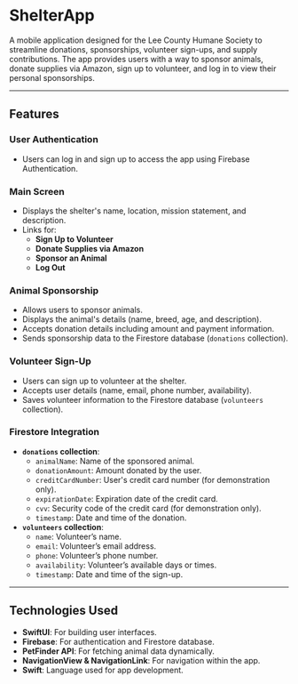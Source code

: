 # ShelterApp

A mobile application designed for the Lee County Humane Society to streamline donations, sponsorships, volunteer sign-ups, and supply contributions. 
The app provides users with a way to sponsor animals, donate supplies via Amazon, sign up to volunteer, and log in to view their personal sponsorships.

---

## Features

### User Authentication
- Users can log in and sign up to access the app using Firebase Authentication.

### Main Screen
- Displays the shelter's name, location, mission statement, and description.
- Links for:
  - **Sign Up to Volunteer**
  - **Donate Supplies via Amazon**
  - **Sponsor an Animal**
  - **Log Out**

### Animal Sponsorship
- Allows users to sponsor animals.
- Displays the animal's details (name, breed, age, and description).
- Accepts donation details including amount and payment information.
- Sends sponsorship data to the Firestore database (`donations` collection).

### Volunteer Sign-Up
- Users can sign up to volunteer at the shelter.
- Accepts user details (name, email, phone number, availability).
- Saves volunteer information to the Firestore database (`volunteers` collection).

### Firestore Integration
- **`donations` collection**:
  - `animalName`: Name of the sponsored animal.
  - `donationAmount`: Amount donated by the user.
  - `creditCardNumber`: User's credit card number (for demonstration only).
  - `expirationDate`: Expiration date of the credit card.
  - `cvv`: Security code of the credit card (for demonstration only).
  - `timestamp`: Date and time of the donation.
- **`volunteers` collection**:
  - `name`: Volunteer’s name.
  - `email`: Volunteer’s email address.
  - `phone`: Volunteer’s phone number.
  - `availability`: Volunteer’s available days or times.
  - `timestamp`: Date and time of the sign-up.

---

## Technologies Used

- **SwiftUI**: For building user interfaces.
- **Firebase**: For authentication and Firestore database.
- **PetFinder API**: For fetching animal data dynamically.
- **NavigationView & NavigationLink**: For navigation within the app.
- **Swift**: Language used for app development.
  
